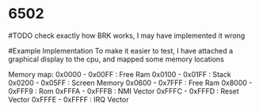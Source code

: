 # 6502

#TODO
check exactly how BRK works, I may have implemented it wrong

#Example Implementation
To make it easier to test, I have attached a graphical display to the cpu, and mapped some memory locations

Memory map:
0x0000 - 0x00FF : Free Ram
0x0100 - 0x01FF : Stack
0x0200 - 0x05FF : Screen Memory
0x0600 - 0x7FFF : Free Ram
0x8000 - 0xFFF9 : Rom
0xFFFA - 0xFFFB : NMI Vector
0xFFFC - 0xFFFD : Reset Vector
0xFFFE - 0xFFFF : IRQ Vector